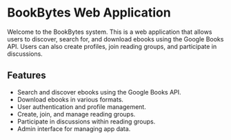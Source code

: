 
# BookBytes Web Application

Welcome to the BookBytes system. This is a web application that allows users to discover, search for, and download ebooks using the Google Books API. Users can also create profiles, join reading groups, and participate in discussions.




## Features

- Search and discover ebooks using the Google Books API.
- Download ebooks in various formats.
- User authentication and profile management.
- Create, join, and manage reading groups.
- Participate in discussions within reading groups.
- Admin interface for managing app data.

